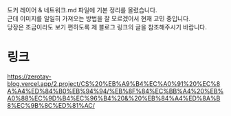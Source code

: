 도커 레이어 & 네트워크.md 파일에 기본 정리를 올렸습니다.  
근데 이미지를 일일히 가져오는 방법을 잘 모르겠어서 현재 고민 중입니다.  
당장은 조금이라도 보기 편하도록 제 블로그 링크의 글을 참조해주시기 바랍니다.  
# 링크
https://zerotay-blog.vercel.app/2.project/CS%20%EB%A9%B4%EC%A0%91%20%EC%8A%A4%ED%84%B0%EB%94%94/%EB%8F%84%EC%BB%A4%20%EB%A0%88%EC%9D%B4%EC%96%B4%20&%20%EB%84%A4%ED%8A%B8%EC%9B%8C%ED%81%AC/
